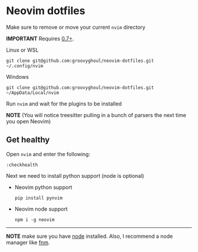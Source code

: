 # Neovim dotfiles

Make sure to remove or move your current `nvim` directory

**IMPORTANT** Requires [0.7+](https://github.com/neovim/neovim/wiki/Installing-Neovim#install-from-download). 

Linux or WSL
```
git clone git@github.com:groovyghoul/neovim-dotfiles.git ~/.config/nvim
```

Windows
```
git clone git@github.com:groovyghoul/neovim-dotfiles.git ~/AppData/Local/nvim
```

Run `nvim` and wait for the plugins to be installed 

**NOTE** (You will notice treesitter pulling in a bunch of parsers the next time you open Neovim) 

## Get healthy

Open `nvim` and enter the following:

```
:checkhealth
```

Next we need to install python support (node is optional)

- Neovim python support

  ```
  pip install pynvim
  ```

- Neovim node support

  ```
  npm i -g neovim
  ```
---

**NOTE** make sure you have [node](https://nodejs.org/en/) installed. Also, I recommend a node manager like [fnm](https://github.com/Schniz/fnm).

